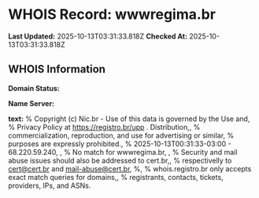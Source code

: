 # WHOIS Record: wwwregima.br

**Last Updated:** 2025-10-13T03:31:33.818Z
**Checked At:** 2025-10-13T03:31:33.818Z

## WHOIS Information

**Domain Status:** 

**Name Server:** 

**text:** % Copyright (c) Nic.br - Use of this data is governed by the Use and, % Privacy Policy at https://registro.br/upp . Distribution,, % commercialization, reproduction, and use for advertising or similar, % purposes are expressly prohibited., % 2025-10-13T00:31:33-03:00 - 68.220.59.240, , % No match for wwwregima.br, , % Security and mail abuse issues should also be addressed to cert.br,, % respectivelly to cert@cert.br and mail-abuse@cert.br, %, % whois.registro.br only accepts exact match queries for domains,, % registrants, contacts, tickets, providers, IPs, and ASNs.

